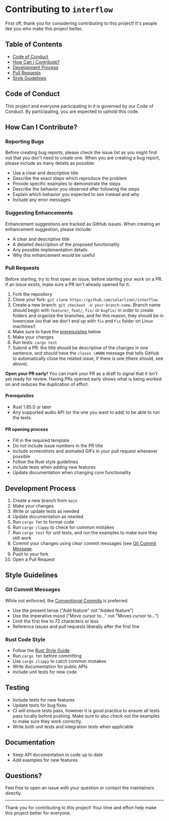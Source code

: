 # Contributing to `interflow`

First off, thank you for considering contributing to this project! It's people like you who make this project better.

## Table of Contents

- [Code of Conduct](#code-of-conduct)
- [How Can I Contribute?](#how-can-i-contribute)
- [Development Process](#development-process)
- [Pull Requests](#pull-requests)
- [Style Guidelines](#style-guidelines)

## Code of Conduct

This project and everyone participating in it is governed by our Code of Conduct. By participating, you are expected to uphold this code.

## How Can I Contribute?

### Reporting Bugs

Before creating bug reports, please check the issue list as you might find out that you don't need to create one. When you are creating a bug report, please include as many details as possible:

* Use a clear and descriptive title
* Describe the exact steps which reproduce the problem
* Provide specific examples to demonstrate the steps
* Describe the behavior you observed after following the steps
* Explain which behavior you expected to see instead and why
* Include any error messages

### Suggesting Enhancements

Enhancement suggestions are tracked as GitHub issues. When creating an enhancement suggestion, please include:

* A clear and descriptive title
* A detailed description of the proposed functionality
* Any possible implementation details
* Why this enhancement would be useful

### Pull Requests

Before starting, try to first open an issue, before starting your work on a PR. If an issue exists, make sure a PR isn't already opened for it.

1. Fork the repository
2. Clone your fork: `git clone https://github.com/solarliner/interflow`
3. Create a new branch: `git checkout -b your-branch-name`. Branch name should begin with `feature/`, `feat/`, `fix/` or `bugfix/` in order to create folders and organize the branches,
   and for this reason, they should be in lowercase (so that we don't end up with `fix` and `Fix` folder on Linux machines!)
5. Make sure to have the [prerequisites](#prerequisites) below
6. Make your changes
7. Run tests: `cargo test`
8. Submit a PR: the title should be descriptive of the changes in one sentence, and should have the `closes \#NNN` message that tells GitHub to automatically close the related
   issue, if there is one (there should, see above).

**Open your PR early!** You can mark your PR as a draft to signal that it isn't yet ready for review. Having PRs opened early shows what is being worked on and reduces
the duplication of effort.

#### Prerequisites

- Rust 1.85.0 or later
- Any supported audio API (or the one you want to add) to be able to run the tests.

#### PR opening process

* Fill in the required template
* Do not include issue numbers in the PR title
* Include screenshots and animated GIFs in your pull request whenever possible
* Follow the Rust style guidelines
* Include tests when adding new features
* Update documentation when changing core functionality

## Development Process

1. Create a new branch from `main`
2. Make your changes
3. Write or update tests as needed
4. Update documentation as needed
5. Run `cargo fmt` to format code
6. Run `cargo clippy` to check for common mistakes
7. Run `cargo test` for unit tests, and run the examples to make sure they still work
8. Commit your changes using clear commit messages (see [Git Commit Message](#git-commit-messages).
9. Push to your fork
10. Open a Pull Request

## Style Guidelines

### Git Commit Messages

While not enforced, the [Conventional Commits](https://www.conventionalcommits.org/en/v1.0.0/) is preferred.

* Use the present tense ("Add feature" not "Added feature")
* Use the imperative mood ("Move cursor to..." not "Moves cursor to...")
* Limit the first line to 72 characters or less
* Reference issues and pull requests liberally after the first line

### Rust Code Style

* Follow the [Rust Style Guide](https://doc.rust-lang.org/1.0.0/style/style/README.html)
* Run `cargo fmt` before committing
* Use `cargo clippy` to catch common mistakes
* Write documentation for public APIs
* Include unit tests for new code

## Testing

* Include tests for new features
* Update tests for bug fixes
* CI will ensure tests pass, however it is good practice to ensure all tests pass locally before pushing.
  Make sure to also check out the examples to make sure they work correctly.
* Write both unit tests and integration tests when applicable

## Documentation

* Keep API documentation in code up to date
* Add examples for new features

## Questions?

Feel free to open an issue with your question or contact the maintainers directly.

---

Thank you for contributing to this project! Your time and effort help make this project better for everyone.
